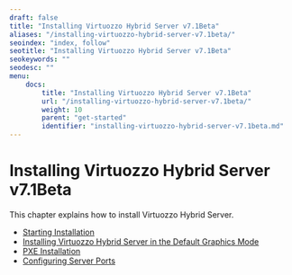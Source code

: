 ```yaml
---
draft: false
title: "Installing Virtuozzo Hybrid Server v7.1Beta"
aliases: "/installing-virtuozzo-hybrid-server-v7.1beta/"
seoindex: "index, follow"
seotitle: "Installing Virtuozzo Hybrid Server v7.1Beta"
seokeywords: ""
seodesc: ""
menu:
    docs:
        title: "Installing Virtuozzo Hybrid Server v7.1Beta"
        url: "/installing-virtuozzo-hybrid-server-v7.1beta/"
        weight: 10
        parent: "get-started"
        identifier: "installing-virtuozzo-hybrid-server-v7.1beta.md"
---
```

# Installing Virtuozzo Hybrid Server v7.1Beta

This chapter explains how to install Virtuozzo Hybrid Server.

-   [Starting Installation](.Starting_Installation_v7.1Beta)
-   [Installing Virtuozzo Hybrid Server in the Default Graphics Mode](.Installing_Virtuozzo_Hybrid_Server_in_the_Default_Graphics_Mode_v7.1Beta)
-   [PXE Installation](.PXE_Installation_v7.1Beta)
-   [Configuring Server Ports](.Configuring_Server_Ports_v7.1Beta)


